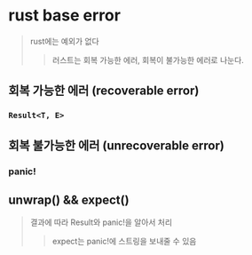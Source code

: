 # rust base error

> rust에는 예외가 없다
>
> > 러스트는 회복 가능한 에러, 회복이 불가능한 에러로 나눈다.

## 회복 가능한 에러 (recoverable error)

### `Result<T, E>`

## 회복 불가능한 에러 (unrecoverable error)

### panic!

## unwrap() && expect()

> 결과에 따라 Result와 panic!을 알아서 처리
>
> > expect는 panic!에 스트링을 보내줄 수 있음
